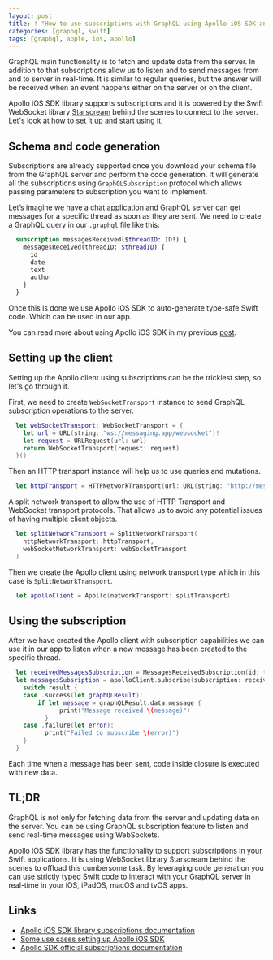 ```yaml
---
layout: post
title: ! "How to use subscriptions with GraphQL using Apollo iOS SDK and Swift"
categories: [graphql, swift]
tags: [graphql, apple, ios, apollo]
---
```


GraphQL main functionality is to fetch and update data from the server. In addition to that subscriptions allow us to listen and to send messages from and to server in real-time. It is similar to regular queries, but the answer will be received when an event happens either on the server or on the client.

Apollo iOS SDK library supports subscriptions and it is powered by the Swift WebSocket library [Starscream](/websockets-swift/) behind the scenes to connect to the server. Let's look at how to set it up and start using it.

<!--more-->

## Schema and code generation

Subscriptions are already supported once you download your schema file from the GraphQL server and perform the code generation. It will generate all the subscriptions using `GraphQLSubscription` protocol which allows passing parameters to subscription you want to implement.

Let’s imagine we have a chat application and GraphQL server can get messages for a specific thread as soon as they are sent. We need to create a GraphQL query in our `.graphql` file like this:

```graphql
  subscription messagesReceived($threadID: ID!) {
    messagesReceived(threadID: $threadID) {
      id
      date
      text
      author
    }
  }
```

Once this is done we use Apollo iOS SDK to auto-generate type-safe Swift code. Which can be used in our app.

You can read more about using Apollo iOS SDK in my previous [post](/graphql-ios-swift/).

## Setting up the client

Setting up the Apollo client using subscriptions can be the trickiest step, so let's go through it.

First, we need to create `WebSocketTransport` instance to send GraphQL subscription operations to the server.

```swift
  let webSocketTransport: WebSocketTransport = {
    let url = URL(string: "ws://messaging.app/websocket")!
    let request = URLRequest(url: url)
    return WebSocketTransport(request: request)
  }()
```

Then an HTTP transport instance will help us to use queries and mutations.

```swift
  let httpTransport = HTTPNetworkTransport(url: URL(string: "http://messaging.app/graphql")!)
```

A split network transport to allow the use of HTTP Transport and WebSocket transport protocols. That allows us to avoid any potential issues of having multiple client objects.

```swift
  let splitNetworkTransport = SplitNetworkTransport(
    httpNetworkTransport: httpTransport, 
    webSocketNetworkTransport: webSocketTransport
  )
```

Then we create the Apollo client using network transport type which in this case is `SplitNetworkTransport`.

```swift
  let apolloClient = Apollo(networkTransport: splitTransport)
```

## Using the subscription

After we have created the Apollo client with subscription capabilities we can use it in our app to listen when a new message has been created to the specific thread.

```swift
  let receivedMessagesSubscription = MessagesReceivedSubscription(id: threadID)
  let messagesSubsription = apolloClient.subscribe(subscription: receivedMessagesSubscription) {[weak self] result in
    switch result {
    case .success(let graphQLResult):
      	if let message = graphQLResult.data.message {
    		  print("Message received \(message)")			
    	  }
    case .failure(let error):
    	  print("Failed to subscribe \(error)")
    }
  }
```

Each time when a message has been sent, code inside closure is executed with new data.
 
## TL;DR

GraphQL is not only for fetching data from the server and updating data on the server. You can be using GraphQL subscription feature to listen and send real-time messages using WebSockets.

Apollo iOS SDK library has the functionality to support subscriptions in your Swift applications. It is using WebSocket library Starscream behind the scenes to offload this cumbersome task. By leveraging code generation you can use strictly typed Swift code to interact with your GraphQL server in real-time in your iOS, iPadOS, macOS and tvOS apps.

## Links

* [Apollo iOS SDK library subscriptions documentation](https://www.apollographql.com/docs/ios/subscriptions/)
* [Some use cases setting up Apollo iOS SDK](https://stackoverflow.com/questions/51720378/how-to-implement-graphql-subscription-using-apollo-ios-client)
* [Apollo SDK official subscriptions documentation](https://www.apollographql.com/docs/react/data/subscriptions/)
